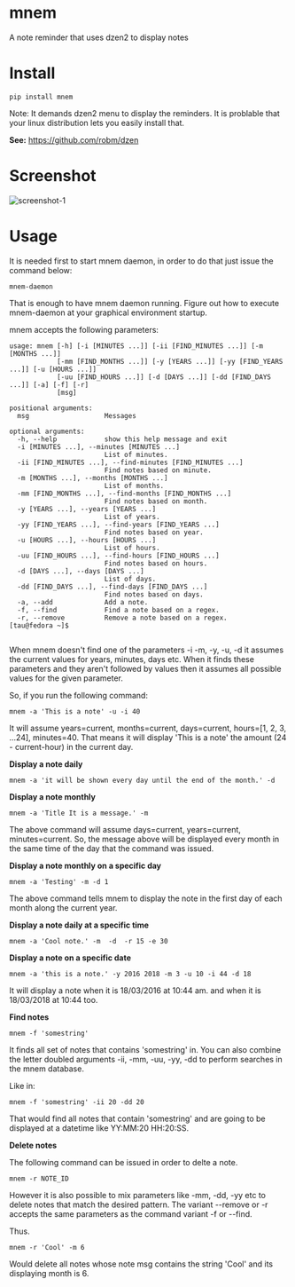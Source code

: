 mnem
====

A note reminder that uses dzen2 to display notes

Install
=======

    pip install mnem

Note: It demands dzen2 menu to display the reminders.
It is problable that your linux distribution lets you easily
install that.

**See:** https://github.com/robm/dzen

Screenshot
==========

![screenshot-1](screenshot-1.jpg)

Usage
=====

It is needed first to start mnem daemon, in order to do that just issue the command below:

    mnem-daemon

That is enough to have mnem daemon running. 
Figure out how to execute mnem-daemon at your graphical environment startup.

mnem accepts the following parameters:

~~~
usage: mnem [-h] [-i [MINUTES ...]] [-ii [FIND_MINUTES ...]] [-m [MONTHS ...]] 
            [-mm [FIND_MONTHS ...]] [-y [YEARS ...]] [-yy [FIND_YEARS ...]] [-u [HOURS ...]]
            [-uu [FIND_HOURS ...]] [-d [DAYS ...]] [-dd [FIND_DAYS ...]] [-a] [-f] [-r]
            [msg]

positional arguments:
  msg                   Messages

optional arguments:
  -h, --help            show this help message and exit
  -i [MINUTES ...], --minutes [MINUTES ...]
                        List of minutes.
  -ii [FIND_MINUTES ...], --find-minutes [FIND_MINUTES ...]
                        Find notes based on minute.
  -m [MONTHS ...], --months [MONTHS ...]
                        List of months.
  -mm [FIND_MONTHS ...], --find-months [FIND_MONTHS ...]
                        Find notes based on month.
  -y [YEARS ...], --years [YEARS ...]
                        List of years.
  -yy [FIND_YEARS ...], --find-years [FIND_YEARS ...]
                        Find notes based on year.
  -u [HOURS ...], --hours [HOURS ...]
                        List of hours.
  -uu [FIND_HOURS ...], --find-hours [FIND_HOURS ...]
                        Find notes based on hours.
  -d [DAYS ...], --days [DAYS ...]
                        List of days.
  -dd [FIND_DAYS ...], --find-days [FIND_DAYS ...]
                        Find notes based on days.
  -a, --add             Add a note.
  -f, --find            Find a note based on a regex.
  -r, --remove          Remove a note based on a regex.
[tau@fedora ~]$ 
    
~~~

When mnem doesn't find one of the parameters -i -m, -y, -u, -d it assumes the current values 
for years, minutes, days etc. When it finds these parameters and they aren't followed by
values then it assumes all possible values for the given parameter.

So, if you run the following command:

    mnem -a 'This is a note' -u -i 40

It will assume years=current, months=current, days=current, hours=[1, 2, 3, ...24], minutes=40.
That means it will display 'This is a note' the amount (24 - current-hour) in the current day.

**Display a note daily**

    mnem -a 'it will be shown every day until the end of the month.' -d  

**Display a note monthly**
  
    mnem -a 'Title It is a message.' -m 

The above command will assume days=current, years=current, minutes=current.
So, the message above will be displayed every month in the same time of the day
that the command was issued.

**Display a note monthly on a specific day**
  
    mnem -a 'Testing' -m -d 1 
  

The above command tells mnem to display the note in the first day of each month along the
current year.

**Display a note daily at a specific time**
  
    mnem -a 'Cool note.' -m  -d  -r 15 -e 30 
    
    
**Display a note on a specific date**

    
    mnem -a 'this is a note.' -y 2016 2018 -m 3 -u 10 -i 44 -d 18

It will display a note when it is 18/03/2016 at 10:44 am. and when it is
18/03/2018 at 10:44 too.

**Find notes**

    mnem -f 'somestring'

It finds all set of notes that contains 'somestring' in. You can also combine the 
letter doubled arguments -ii, -mm, -uu, -yy, -dd to perform searches in the mnem database.

Like in:

    mnem -f 'somestring' -ii 20 -dd 20

That would find all notes that contain 'somestring' and are going to be displayed at a datetime
like YY:MM:20 HH:20:SS.

**Delete notes**

The following command can be issued in order to delte a note.

    mnem -r NOTE_ID

However it is also possible to mix parameters like -mm, -dd, -yy etc to delete notes
that match the desired pattern. The variant --remove or -r accepts the same parameters as
the command variant -f or --find.

Thus.

    mnem -r 'Cool' -m 6

Would delete all notes whose note msg contains the string 'Cool' and its displaying month is 6.

